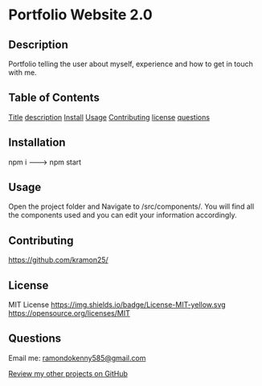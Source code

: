 # Portfolio Website 2.0

## Description

Portfolio telling the user about myself, experience and how to get in touch with me.

## Table of Contents

[Title](#Title)
[description](#Description)
[Install](#Install)
[Usage](#Usage)
[Contributing](#Contributing)
[license](#License)
[questions](#Questions)

## Installation

npm i ---> npm start

## Usage

Open the project folder and Navigate to /src/components/.
You will find all the components used and you can edit your information accordingly.

## Contributing

https://github.com/kramon25/

## License

MIT License
https://img.shields.io/badge/License-MIT-yellow.svg
https://opensource.org/licenses/MIT

## Questions

Email me: ramondokenny585@gmail.com

[Review my other projects on GitHub](https://www.github.com/https://github.com/kramon25/)
